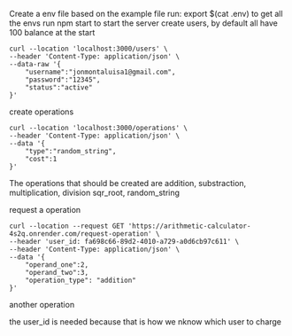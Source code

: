 Create a env file based on the example file
run:
export $(cat .env) to get all the envs
run npm start to start the server
create users, by default all have 100 balance at the start

```
curl --location 'localhost:3000/users' \
--header 'Content-Type: application/json' \
--data-raw '{
    "username":"jonmontaluisa1@gmail.com",
    "password":"12345",
    "status":"active"
}'
```


create operations
```
curl --location 'localhost:3000/operations' \
--header 'Content-Type: application/json' \
--data '{
    "type":"random_string",
    "cost":1
}'
```
The operations that should be created are addition, substraction, multiplication, division sqr_root, random_string


request a operation
```
curl --location --request GET 'https://arithmetic-calculator-4s2q.onrender.com/request-operation' \
--header 'user_id: fa698c66-89d2-4010-a729-a0d6cb97c611' \
--header 'Content-Type: application/json' \
--data '{
    "operand_one":2,
    "operand_two":3,
    "operation_type": "addition"
}'
```
another operation

the user_id is needed because that is how we nknow which user to charge